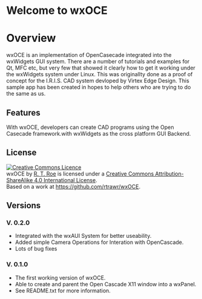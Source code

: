 # Welcome to wxOCE
# Overview
wxOCE is an implementation of OpenCasecade integrated into the wxWidgets GUI system. There are a number of tutorials and examples for Qt, MFC etc, but very few that showed it clearly how to get it working under the wxWidgets system under Linux. This was originallty done as a proof of concept for the I.R.I.S. CAD system devloped by Virtex Edge Design. This sample app has been created in hopes to help others who are trying to do the same as us.
## Features
With wxOCE, developers can create CAD programs using the Open Casecade framework.with wxWidgets as the cross platform GUI Backend. 
## License
<a rel="license" href="http://creativecommons.org/licenses/by-sa/4.0/"><img alt="Creative Commons Licence" style="border-width:0" src="https://i.creativecommons.org/l/by-sa/4.0/88x31.png" /></a><br /><span xmlns:dct="http://purl.org/dc/terms/" property="dct:title">wxOCE</span> by <a xmlns:cc="http://creativecommons.org/ns#" href="https://github.com/rtrawr" property="cc:attributionName" rel="cc:attributionURL">R. T. Roe</a> is licensed under a <a rel="license" href="http://creativecommons.org/licenses/by-sa/4.0/">Creative Commons Attribution-ShareAlike 4.0 International License</a>.<br />Based on a work at <a xmlns:dct="http://purl.org/dc/terms/" href="https://github.com/rtrawr/wxOCE" rel="dct:source">https://github.com/rtrawr/wxOCE</a>.
## Versions
### V. 0.2.0
* Integrated with the wxAUI System for better useability.
* Added simple Camera Operations for Interation with OpenCascade.
* Lots of bug fixes

### V. 0.1.0
* The first working version of wxOCE.
* Able to create and parent the Open Cascade X11 window into a wxPanel.
* See README.txt for more information.

